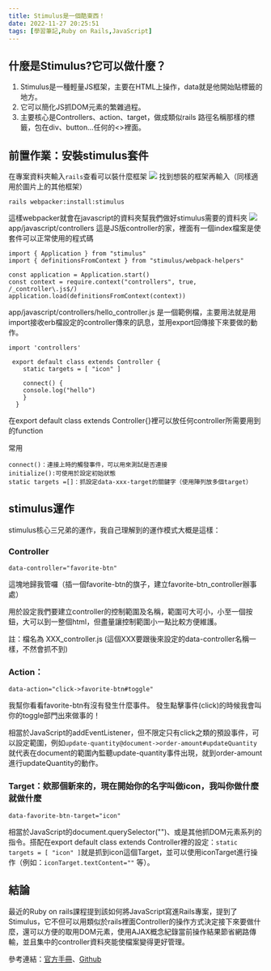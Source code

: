 ```yaml
---
title: Stimulus是一個酷東西！
date: 2022-11-27 20:25:51
tags: [學習筆記,Ruby on Rails,JavaScript]
---
```

## 什麼是Stimulus?它可以做什麼？
 1. Stimulus是一種輕量JS框架，主要在HTML上操作，data就是他開始貼標籤的地方。
 2. 它可以簡化JS抓DOM元素的繁雜過程。
 3. 主要核心是Controllers、action、target，做成類似rails  路徑名稱那樣的標籤，包在div、button...任何的<>裡面。

## 前置作業：安裝stimulus套件

在專案資料夾輸入```rails```查看可以裝什麼框架
![](https://i.imgur.com/7BkXfjT.png )
找到想裝的框架再輸入（同樣適用於圖片上的其他框架）
```
rails webpacker:install:stimulus
```
這樣webpacker就會在javascript的資料夾幫我們做好stimulus需要的資料夾
![](https://i.imgur.com/nROj5gU.png )
app/javascript/controllers 這是JS版controller的家，裡面有一個index檔案是使套件可以正常使用的程式碼
```
import { Application } from "stimulus"
import { definitionsFromContext } from "stimulus/webpack-helpers"

const application = Application.start()
const context = require.context("controllers", true, /_controller\.js$/)
application.load(definitionsFromContext(context))
```
app/javascript/controllers/hello_controller.js 是一個範例檔，主要用法就是用import接收erb檔設定的controller傳來的訊息，並用export回傳接下來要做的動作。

```
import 'controllers'

 export default class extends Controller {
    static targets = [ "icon" ]
 
    connect() {
    console.log("hello")
    }
  }
```

在export default class extends Controller{}裡可以放任何controller所需要用到的function

常用
```
connect()：連接上時的觸發事件，可以用來測試是否連接
initialize():可使用於設定初始狀態
static targets =[]：抓設定data-xxx-target的關鍵字（使用陣列放多個target）
```
## stimulus運作

stimulus核心三兄弟的運作，我自己理解到的運作模式大概是這樣：
### Controller
```
data-controller="favorite-btn"
```
這塊地歸我管囉（插一個favorite-btn的旗子，建立favorite-btn_controller辦事處）

用於設定我們要建立controller的控制範圍及名稱，範圍可大可小，小至一個按鈕，大可以到一整個html，但盡量讓控制範圍小一點比較方便維護。

註：檔名為 XXX_controller.js  (這個XXX要跟後來設定的data-controller名稱一樣，不然會抓不到)

### Action：
```
data-action="click->favorite-btn#toggle"
```
我幫你看看favorite-btn有沒有發生什麼事件。
發生點擊事件(click)的時候我會叫你的toggle部門出來做事的！

相當於JavaScript的addEventListener，但不限定只有click之類的預設事件，可以設定範圍，例如```update-quantity@document->order-amount#updateQuantity```就代表在document的範圍內監聽update-quantity事件出現，就到order-amount進行updateQuantity的動作。

### Target：欸那個新來的，現在開始你的名字叫做icon，我叫你做什麼就做什麼

```
data-favorite-btn-target="icon"
```

相當於JavaScript的document.querySelector("")、或是其他抓DOM元素系列的指令。搭配在export default class extends Controller裡的設定：```static targets = [ "icon" ]```就是抓到icon這個Target，並可以使用iconTarget進行操作（例如：```iconTarget.textContent=""``` 等）。


## 結論

最近的Ruby on rails課程提到該如何將JavaScript寫進Rails專案，提到了Stimulus，它不但可以用類似於rails裡面Controller的操作方式決定接下來要做什麼，還可以方便的取用DOM元素，使用AJAX概念紀錄當前操作結果節省網路傳輸，並且集中的controller資料夾能使檔案變得更好管理。



參考連結：[官方手冊](https://stimulus.hotwired.dev/handbook/building-something-real)、[Github](https://github.com/hotwired/stimulus-rails)
